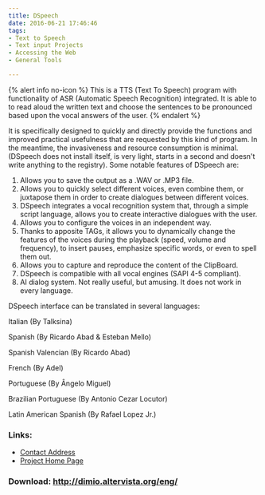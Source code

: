 ```yaml
---
title: DSpeech
date: 2016-06-21 17:46:46
tags: 
- Text to Speech
- Text input Projects
- Accessing the Web
- General Tools

---
```


{% alert info no-icon %}
This is a TTS (Text To Speech) program with functionality of ASR (Automatic Speech Recognition) integrated. It is able to to read aloud the written text and choose the sentences to be pronounced based upon the vocal answers of the user.
{% endalert %}

<!-- more -->

It is specifically designed to quickly and directly provide the functions and improved practical usefulness that are requested by this kind of program. In the meantime, the invasiveness and resource consumption is minimal.  
(DSpeech does not install itself, is very light, starts in a second and doesn't write anything to the registry). Some notable features of DSpeech are:  
  
1. Allows you to save the output as a .WAV or .MP3 file.  
2. Allows you to quickly select different voices, even combine them, or juxtapose them in order to create dialogues between different voices.  
3. DSpeech integrates a vocal recognition system that, through a simple script language, allows you to create interactive dialogues with the user.  
4. Allows you to configure the voices in an independent way.  
5. Thanks to apposite TAGs, it allows you to dynamically change the features of the voices during the playback (speed, volume and frequency), to insert pauses, emphasize specific words, or even to spell them out.  
6. Allows you to capture and reproduce the content of the ClipBoard.  
7. DSpeech is compatible with all vocal engines (SAPI 4-5 compliant).  
8. AI dialog system. Not really useful, but amusing. It does not work in every language.

DSpeech interface can be translated in several languages:

Italian (By Talksina)

Spanish (By Ricardo Abad & Esteban Mello)

Spanish Valencian (By Ricardo Abad)

French (By Adel)

Portuguese (By Ângelo Miguel)

Brazilian Portuguese (By Antonio Cezar Locutor)

Latin American Spanish (By Rafael Lopez Jr.)

### Links:
- <a href="mailto:cyberdimio@gmail.com">Contact Address</a>
- <a href="http://dimio.altervista.org/eng/">Project Home Page</a>

### Download: http://dimio.altervista.org/eng/ 